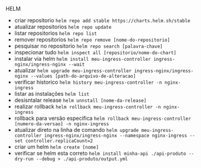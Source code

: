 HELM
- criar repositorio							```helm repo add stable https://charts.helm.sh/stable```
- atualizar repositorios					```helm repo update```
- listar repositorios						```helm repo list```
- remover repositorios						```helm repo remove [nome-do-repositorio]```
- pesquisar no repositorio 					```helm repo search [palavra-chave]```
- inspecionar tudo 							```helm inspect all [repositorio/nome-do-chart]```
- instalar via helm							```helm install meu-ingress-controller ingress-nginx/ingress-nginx --wait```
- atualizar 								```helm upgrade meu-ingress-controller ingress-nginx/ingress-nginx --values [path-do-arquivo-de-alteracao]```
- verificar historico 						```helm history meu-ingress-controller -n nginx-ingress```
- listar as instalações 					```helm list```
- desisntalar release 						```helm unnstall [nome-da-release]```
- realizar rollback							```helm rollback meu-ingress-controller -n nginx-ingress```
- rollback para versão especifica           ```helm rollback meu-ingress-controller [numero-da-versao] -n nginx-ingress```
- atualizar direto na linha de comando 		```helm upgrade meu-ingress-controller ingress-nginx/ingress-nginx --namespace nginx-ingress --set controller.replicaCount=2```
- criar um helm                             ```helm create [nome]```
- verificar se helm esta correto            ```helm install minha-api ./api-produto --dry-run --debug > ./api-produto/output.yml```